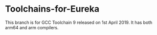 # Toolchains-for-Eureka
This branch is for GCC Toolchain 9 released on 1st April 2019. It has both arm64 and arm compilers.
